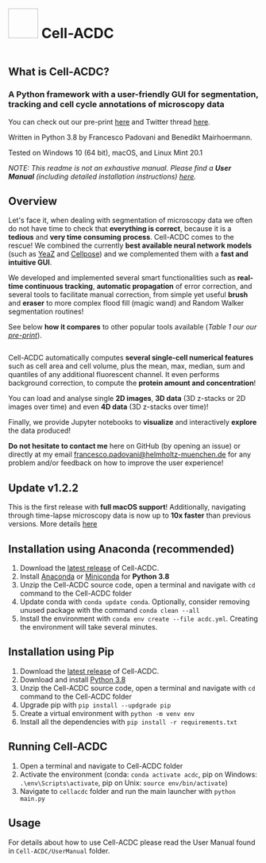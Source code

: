 # <img cellacdc="https://github.com/SchmollerLab/Cell_ACDC/blob/main/cellacdc/resources/icons/assign-motherbud.svg" width="60" height="60"> Cell-ACDC

<img cellacdc="https://github.com/SchmollerLab/Cell_ACDC/blob/main/cellacdc/resources/figures/Fig1.jpg">

## What is Cell-ACDC?

### A Python framework with a user-friendly GUI for **segmentation**, **tracking** and **cell cycle annotations** of microscopy data

You can check out our pre-print [here](https://www.biorxiv.org/content/10.1101/2021.09.28.462199v2) and Twitter thread [here](https://twitter.com/frank_pado/status/1443957038841794561?s=20).

Written in Python 3.8 by Francesco Padovani and Benedikt Mairhoermann.

Tested on Windows 10 (64 bit), macOS, and Linux Mint 20.1

*NOTE: This readme is not an exhaustive manual. Please find a **User Manual** (including detailed installation instructions) [here](https://github.com/SchmollerLab/Cell_ACDC/blob/main/UserManual/Cell-ACDC_User_Manual.pdf).*

## Overview

Let's face it, when dealing with segmentation of microscopy data we often do not have time to check that **everything is correct**, because it is a **tedious** and **very time consuming process**. Cell-ACDC comes to the rescue!
We combined the currently **best available neural network models** (such as [YeaZ](https://www.nature.com/articles/s41467-020-19557-4) and
[Cellpose](https://www.nature.com/articles/s41592-020-01018-x)) and we complemented them with a **fast and intuitive GUI**.

We developed and implemented several smart functionalities such as **real-time continuous tracking**, **automatic propagation** of error correction, and several tools to facilitate manual correction, from simple yet useful **brush** and **eraser** to more complex flood fill (magic wand) and Random Walker segmentation routines!

See below **how it compares** to other popular tools available (*Table 1 our our [pre-print](https://www.biorxiv.org/content/10.1101/2021.09.28.462199v2)*).

<p align="center">
  <img cellacdc="https://github.com/SchmollerLab/Cell_ACDC/blob/main/cellacdc/resources/figures/Table1.jpg" width="600">
</p>

Cell-ACDC automatically computes **several single-cell numerical features** such as cell area and cell volume, plus the mean, max, median, sum and quantiles of any additional fluorescent channel. It even performs background correction, to compute the **protein amount and concentration**!

You can load and analyse single **2D images**, **3D data** (3D z-stacks or 2D images over time) and even **4D data** (3D z-stacks over time)!

Finally, we provide Jupyter notebooks to **visualize** and interactively **explore** the data produced!

**Do not hesitate to contact me** here on GitHub (by opening an issue) or directly at my email francesco.padovani@helmholtz-muenchen.de for any problem and/or feedback on how to improve the user experience!

## Update v1.2.2

This is the first release with **full macOS support**! Additionally, navigating through time-lapse microscopy data is now up to **10x faster** than previous versions.
More details [here](https://github.com/SchmollerLab/Cell_ACDC/releases/tag/v1.2.2)

## Installation using Anaconda (recommended)

1. Download the [latest release](https://github.com/SchmollerLab/Cell_ACDC/releases) of Cell-ACDC.
2. Install [Anaconda](https://www.anaconda.com/products/individual) or [Miniconda](https://docs.conda.io/en/latest/miniconda.html) for **Python 3.8**
3. Unzip the Cell-ACDC source code, open a terminal and navigate with `cd` command to the Cell-ACDC folder
4. Update conda with `conda update conda`. Optionally, consider removing unused package with the command `conda clean --all`
5. Install the environment with `conda env create --file acdc.yml`. Creating the environment will take several minutes.

## Installation using Pip

1. Download the [latest release](https://github.com/SchmollerLab/Cell_ACDC/releases) of Cell-ACDC.
2. Download and install [Python 3.8](https://www.python.org/downloads/)
3. Unzip the Cell-ACDC source code, open a terminal and navigate with `cd` command to the Cell-ACDC folder
4. Upgrade pip with `pip install --updgrade pip`
5. Create a virtual environment with `python -m venv env`
6. Install all the dependencies with `pip install -r requirements.txt`

## Running Cell-ACDC

1. Open a terminal and navigate to Cell-ACDC folder
2. Activate the environment (conda: `conda activate acdc`, pip on Windows: `.\env\Scripts\activate`, pip on Unix: `source env/bin/activate`)
3. Navigate to `cellacdc` folder and run the main launcher with `python main.py`

## Usage

For details about how to use Cell-ACDC please read the User Manual found in `Cell-ACDC/UserManual` folder.
